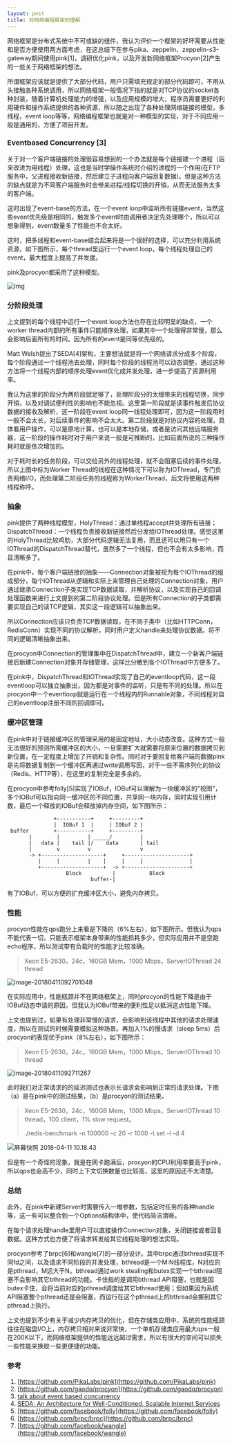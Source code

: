 ```yaml
---
layout: post
title: 对网络编程框架的理解
---
```


网络框架是分布式系统中不可或缺的组件，我认为评价一个框架的好坏需要从性能和是否方便使用两方面考虑，在这总结下在参与pika、zeppelin、zeppelin-s3-gateway期间使用pink[1]，调研优化pink，以及开发新网络框架Procyon[2]产生的一些关于网络框架的想法。

所谓框架应该就是提供了大部分代码，用户只需填充规定的部分代码即可，不用从头接触各种系统调用，所以网络框架一般情况下指的就是对TCP协议的socket各种封装，随着计算机处理能力的增强，以及应用规模的增大，程序员需要更好的利用硬件和操作系统提供的各种资源，所以随之出现了各种处理网络链接的模型，多线程，event loop等等，网络编程框架也就是对一种模型的实现，对于不同应用一般是通用的，方便了项目开发。

### Eventbased Concurrency [3]

关于对一个客户端链接的处理很容易想到的一个办法就是每个链接建一个进程（后来改进为用线程）处理，这也是当时学操作系统时介绍的进程的一个作用(在FTP服务中，父进程接收新链接，然后建立子进程向客户端回复数据)。但是这种方法的缺点就是为不同客户端服务时会带来进程/线程切换的开销，从而无法服务太多的客户端。

这时出现了event-base的方法，在一个event loop中监听所有链接event，当然这些event优先级是相同的，触发多个event时由调用者决定先处理哪个，所以可以想象得到，event数量多了性能也不会太好。

这时，把多线程和event-base结合起来将是一个很好的选择，可以充分利用系统资源，如下图所示，每个thread里运行一个event loop，每个线程处理自己的event，最大程度上提高了并发度。

pink及procyon都采用了这种模型。

![img](http://i.imgur.com/XXfibpV.png)

### 分阶段处理

上文提到的每个线程中运行一个event loop方法也存在比较明显的缺点，一个worker thread内部的所有事件只能顺序处理，如果其中一个处理得非常慢，那么会影响后面所有的时间。因为所有的event是同等优先级的。

Matt Welsh提出了SEDA[4]架构，主要想法就是将一个网络请求分成多个阶段，每个阶段通过一个线程池去处理，同时每个阶段的线程池可以动态调整，通过这种方法将一个线程内部的顺序处理event优化成并发处理，进一步提高了资源利用率。

我认为这里的阶段分为两阶段就足够了，处理阶段分的太细带来的线程切换，同步开销，以及对调试便利性的影响也不能忽视。这里第一阶段就是读事件触发后协议数据的接收及解析，这一阶段在event loop同一线程处理即可，因为这一阶段用时一般不会太长，对后续事件的影响不会太大。第二阶段就是对协议内容的处理，具体看用户操作，可以是原地计算，也可以是本地存储，或者是访问其他远端服务器，这一阶段的操作耗时对于用户来说一般是可推断的，比如前面所说的三种操作耗时就是依次增加的。

对于耗时长的任务阶段，可以交给另外的线程处理，就不会阻塞后续的事件处理，所以上图中标为Worker Thread的线程在这种情况下可以称为IOThread，专门负责网络I/O，而处理第二阶段任务的线程称为WorkerThread，后文将使用这两种线程称呼。

### 抽象

pink提供了两种线程模型，HolyThread：通过单线程accept并处理所有链接；DispatchThread：一个线程负责接收新链接然后分发给IOThread处理。感觉这里的HolyThread比较鸡肋，大部分代码逻辑无法复用，而且还可以用只有一个IOThread的DispatchThread替代，虽然多了一个线程，但也不会有太多影响，而且清晰多了。

在pink中，每个客户端链接的抽象——Connection对象被视为每个IOThread的组成部分，每个IOThread从逻辑和实际上来管理自己处理的Connection对象，用户通过继承Connection子类实现TCP数据读取，并解析协议，以及实现自己的回调处理函数来进行上文提到的第二阶段协议处理。但是所有Connection的子类都需要实现自己的读TCP逻辑，其实这一段逻辑可以抽象出来。

所以Connection应该只负责TCP数据读取，在不同子类中（比如HTTPConn，RedisConn）实现不同的协议解析，同时用户定义handle来处理协议数据。将不同的逻辑清晰抽象出来。

在procyon中Connection的管理集中在DispatchThread中，建立一个新客户端链接后新建Connection对象并存储管理，这样比分散到各个IOThread中方便多了。

在pink中，DispatchThread和IOThread实现了自己的eventloop代码，这一段eventloop可以独立抽象出，因为都是对事件的监听，只是有不同的处理。所以在procyon中一个eventloop就是运行在一个线程内的Runnable对象，不同线程对自己的eventloop注册不同的回调即可。

### 缓冲区管理

在pink中对于链接缓冲区的管理采用的是固定地址，大小动态改变。这种方式一般无法很好的预测所需缓冲区的大小，一旦需要扩大就需要将原来位置的数据拷贝到新位置，在一定程度上增加了开销和复杂性。同时对于要回复给客户端的数据pink是先将数据复制到一个缓冲区再通过write调用写回，对于一些不需序列化的协议（Redis、HTTP等），在这里的复制完全是多余的。

在procyon中参考folly[5]实现了IOBuf，IOBuf可以理解为一块缓冲区的"视图"，多个IOBuf可以指向同一缓冲区的不同位置，共享同一块内存，同时实现引用计数，最后一个释放的IOBuf会释放掉内存空间，如下图所示：

```
               +-----------+     +---------+
               |  IOBuf 1  |     | IOBuf 2 |
 buffer        +-----------+     +---------+
       |        |         | _____/         |
       |   data |    tail |/    data       | tail
       |        v         v                v
       -> +--------------------+     +---------------------+
          |     |         |    |     |     |               |
          +--------------------+  -> +---------------------+
                   Block          |           Block
                           buffer-|
```

有了IOBuf，可以方便的扩充缓冲区大小，避免内存拷贝。

### 性能 

procyon性能在qps跑分上来看是下降的（6%左右），如下图所示。但我认为qps不能代表一切，只能表示框架本身带来的性能损耗多少，但实际应用并不是空跑echo程序，所以测试带有负载时的性能才比较准确。

>Xeon E5-2630，24c，160GB Mem，1000 Mbps，ServerIOThread 24 thread

![image-20180411092701048](/public/img/networkframe/performance.png)

在实际应用中，性能瓶颈并不在网络框架上，同时procyon的性能下降是由于IOBuf动态申请的原因，但我认为IOBuf带来的便利性足以抵消这点性能下降。

上文也提到过，如果有处理非常慢的请求，会影响到该线程中其他的请求处理速度，所以在测试的时候需要模拟这种场景。再加入1%的慢请求（sleep 5ms）后procyon的表现优于pink（8%左右），如下图所示：

> Xeon E5-2630，24c，160GB Mem，1000 Mbps，ServerIOThread 10 thread

![image-20180411092711267](/public/img/networkframe/performance_with_longreq.png)

此时我们对正常请求的的延迟测试也表示长请求会影响到正常的请求处理。下图（a）是在pink中的测试结果，（b）是procyon的测试结果。

>Xeon E5-2630，24c，160GB Mem，1000 Mbps，ServerIOThread 10 thread，100 client，1% slow request。
>
>./redis-benchmark -n 100000 -c 20 -r 1000 -t set -l -d 4

![屏幕快照 2018-04-11 10.18.43](/public/img/networkframe/latency.png)

但是有一个奇怪的现象，就是在网卡跑满后，procyon的CPU利用率要高于pink，所以qps也会高不少，同时上下文切换数量也比较高，这里的原因还不太清楚。

### 总结

此外，在pink中新建Server时需要传入一堆参数，包括定时任务的各种handle等，这一些可以整合到一个Options结构体中，使代码简洁清晰。

在每个请求处理handle里用户可以直接操作Connection对象，关闭链接或者回复数据。这种方式也方便了将请求转发给其它线程处理的想法实现。

procyon参考了brpc[6]和wangle[7]的一部分设计。其中brpc通过bthread实现不同fd之间，以及请求不同阶段的并发处理，bthread是一个M:N线程库，N对应的是pthread，M远大于N。bthread通过work stealing和butex实现一个bthread阻塞不会影响其它bthread的功能。卡住指的是调用bthread API阻塞，也就是因butex卡住，会将当前对应的pthread调度给其它bthread使用；但如果因为系统API阻塞整个pthread还是会阻塞，而运行在这个pthread上的bthread会挪到其它pthread上执行。

上文也提到不少有关于减少内存拷贝的优化，但在存储类应用中，系统的性能瓶颈往往在磁盘I/O上，内存拷贝相对来说非常快，一个单机存储类应用最大qps一般在200K以下，而网络框架提供的性能远远超过需求，所以有很大的空间可以损失一些性能来换取一些更便捷的功能。

### 参考

1. [https://github.com/PikaLabs/pink](https://github.com/PikaLabs/pink)
2. [https://github.com/gaodq/procyon](https://github.com/gaodq/procyon)
3. [talk about event based concurrency](http://baotiao.github.io/2016/11/26/concurrency)
4. [SEDA: An Architecture for Well-Conditioned, Scalable Internet Services](http://www.sosp.org/2001/papers/welsh.pdf)
5. [https://github.com/facebook/folly](https://github.com/facebook/folly)
6. [https://github.com/brpc/brpc](https://github.com/brpc/brpc)
7. [https://github.com/facebook/wangle](https://github.com/facebook/wangle)